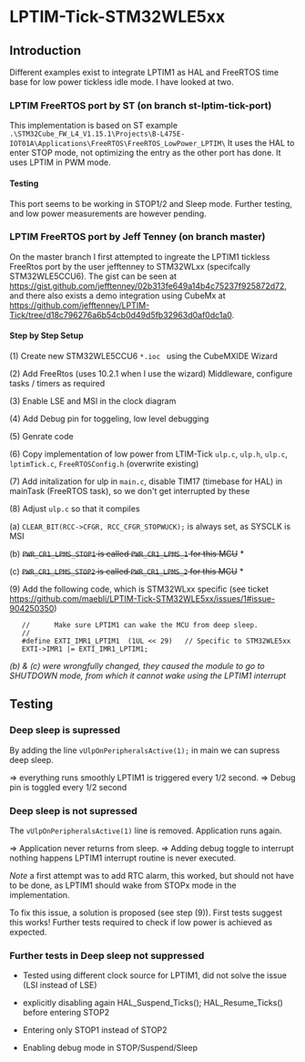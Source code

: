 # LPTIM-Tick-STM32WLE5xx

## Introduction

Different examples exist to integrate LPTIM1 as HAL and FreeRTOS time base for low power tickless idle mode. 
I have looked at two. 

### LPTIM FreeRTOS port by ST (on branch st-lptim-tick-port)

This implementation is based on ST example `.\STM32Cube_FW_L4_V1.15.1\Projects\B-L475E-IOT01A\Applications\FreeRTOS\FreeRTOS_LowPower_LPTIM\`
It uses the HAL to enter STOP mode, not optimizing the entry as the other port has done. It uses LPTIM in PWM mode.

#### Testing

This port seems to be working in STOP1/2 and Sleep mode. Further testing, and low power measurements are however pending. 

### LPTIM FreeRTOS port by Jeff Tenney (on branch master)

On the master branch I first attempted to ingreate the LPTIM1 tickless FreeRtos port by the user jefftenney to STM32WLxx (specifcally STM32WLE5CCU6).
The gist can be seen at https://gist.github.com/jefftenney/02b313fe649a14b4c75237f925872d72, and there also exists a demo integration
using CubeMx at https://github.com/jefftenney/LPTIM-Tick/tree/d18c796276a6b54cb0d49d5fb32963d0af0dc1a0.  

#### Step by Step Setup 

(1) Create new STM32WLE5CCU6 `*.ioc ` using the CubeMXIDE Wizard 

(2) Add FreeRtos (uses 10.2.1 when I use the wizard) Middleware, configure tasks / timers as required 

(3) Enable LSE and MSI in the clock diagram  

(4) Add Debug pin for toggeling, low level debugging 

(5) Genrate code 

(6) Copy implementation of low power from LTIM-Tick `ulp.c`, `ulp.h`, `ulp.c`, `lptimTick.c`, `FreeRTOSConfig.h` (overwrite existing) 

(7) Add initalization for ulp in `main.c`, disable TIM17 (timebase for HAL) in mainTask (FreeRTOS task), so we don't get interrupted by these 

(8) Adjust `ulp.c` so that it compiles  

  (a) `CLEAR_BIT(RCC->CFGR, RCC_CFGR_STOPWUCK);` is always set, as SYSCLK is MSI 

  (b) ~~`PWR_CR1_LPMS_STOP1` is called `PWR_CR1_LPMS_1` for this MCU~~ *

  (c) ~~`PWR_CR1_LPMS_STOP2` is called `PWR_CR1_LPMS_2` for this MCU~~ *

(9) Add the following code, which is STM32WLxx specific (see ticket https://github.com/maebli/LPTIM-Tick-STM32WLE5xx/issues/1#issue-904250350)

	   //      Make sure LPTIM1 can wake the MCU from deep sleep.
	   //
	   #define EXTI_IMR1_LPTIM1  (1UL << 29)   // Specific to STM32WLE5xx
	   EXTI->IMR1 |= EXTI_IMR1_LPTIM1;

*(b) & (c) were wrongfully changed, they caused the module to go to SHUTDOWN mode, from which it cannot wake
using the LPTIM1 interrupt*

## Testing

### Deep sleep is supressed

By adding the line `vUlpOnPeripheralsActive(1);` in main we can supress deep sleep. 

=> everything runs smoothly LPTIM1 is triggered every 1/2 second.
=> Debug pin is toggled every 1/2 second

### Deep sleep is not supressed

The `vUlpOnPeripheralsActive(1)` line is removed. Application runs again. 

=> Application never returns from sleep. 
=> Adding debug toggle to interrupt nothing happens LPTIM1 interrupt routine is never
executed. 

*Note* a first attempt was to add RTC alarm, this worked, but should not have to be done, as
LPTIM1 should wake from STOPx mode in the implementation. 

To fix this issue, a solution is proposed (see step (9)). First tests suggest this works!
Further tests required to check if low power is achieved as expected. 

### Further tests in Deep sleep not suppressed

* Tested using different clock source for LPTIM1, did not solve the issue (LSI instead of LSE)

* explicitly disabling again HAL_Suspend_Ticks(); HAL_Resume_Ticks() before entering STOP2

* Entering only STOP1 instead of STOP2

* Enabling debug mode in STOP/Suspend/Sleep 



